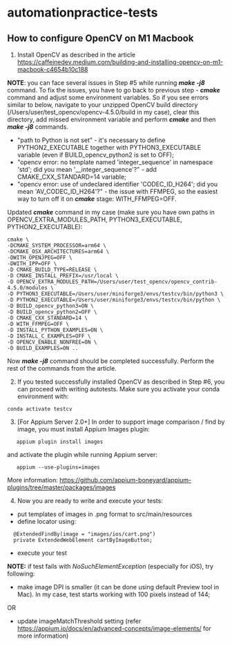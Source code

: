 # automationpractice-tests

## How to configure OpenCV on M1 Macbook

1. Install OpenCV as described in the article https://caffeinedev.medium.com/building-and-installing-opencv-on-m1-macbook-c4654b10c188

**NOTE**: you can face several issues in Step #5 while running _**make -j8**_ command. To fix the issues, you have to go back to previous step - _**cmake**_ command and adjust some environment variables.
So if you see errors similar to below, navigate to your unzipped OpenCV build directory (/Users/user/test_opencv/opencv-4.5.0/build in my case), clear this directory, add missed environment variable and perform _**cmake**_ and then _**make -j8**_ commands.

- "path to Python is not set" - it's necessary to define PYTHON2_EXECUTABLE together with PYTHON3_EXECUTABLE variable (even if BUILD_opencv_python2 is set to OFF);
- "opencv error: no template named 'integer_sequence' in namespace 'std'; did you mean '__integer_sequence'?" - add CMAKE_CXX_STANDARD=14 variable;
- "opencv error: use of undeclared identifier 'CODEC_ID_H264'; did you mean 'AV_CODEC_ID_H264'?" - the issue with FFMPEG, so the easiest way to turn off it on _**cmake**_ stage: WITH_FFMPEG=OFF.

Updated _**cmake**_ command in my case (make sure you have own paths in OPENCV_EXTRA_MODULES_PATH, PYTHON3_EXECUTABLE, PYTHON2_EXECUTABLE):
```
cmake \                                                                
-DCMAKE_SYSTEM_PROCESSOR=arm64 \
-DCMAKE_OSX_ARCHITECTURES=arm64 \
-DWITH_OPENJPEG=OFF \
-DWITH_IPP=OFF \
-D CMAKE_BUILD_TYPE=RELEASE \
-D CMAKE_INSTALL_PREFIX=/usr/local \
-D OPENCV_EXTRA_MODULES_PATH=/Users/user/test_opencv/opencv_contrib-4.5.0/modules \
-D PYTHON3_EXECUTABLE=/Users/user/miniforge3/envs/testcv/bin/python3 \
-D PYTHON2_EXECUTABLE=/Users/user/miniforge3/envs/testcv/bin/python \
-D BUILD_opencv_python3=ON \
-D BUILD_opencv_python2=OFF \
-D CMAKE_CXX_STANDARD=14 \
-D WITH_FFMPEG=OFF \
-D INSTALL_PYTHON_EXAMPLES=ON \
-D INSTALL_C_EXAMPLES=OFF \
-D OPENCV_ENABLE_NONFREE=ON \
-D BUILD_EXAMPLES=ON ..
```

Now _**make -j8**_ command should be completed successfully. Perform the rest of the commands from the article.

2. If you tested successfully installed OpenCV as described in Step #6, you can proceed with writing autotests.
Make sure you activate your conda environment with:
```
conda activate testcv
```

3. [For Appium Server 2.0+] In order to support image comparison / find by image, you must install Appium Images plugin:
```
   appium plugin install images
```

and activate the plugin while running Appium server:
```
   appium --use-plugins=images
```
More information: https://github.com/appium-boneyard/appium-plugins/tree/master/packages/images

4. Now you are ready to write and execute your tests:
- put templates of images in .png format to src/main/resources
- define locator using:
```
  @ExtendedFindBy(image = "images/ios/cart.png")
  private ExtendedWebElement cartByImageButton;
```
- execute your test

**NOTE:** if test fails with _NoSuchElementException_ (especially for iOS), try following:

- make image DPI is smaller (it can be done using default Preview tool in Mac). In my case, test starts working with 100 pixels instead of 144;

OR
- update imageMatchThreshold setting (refer https://appium.io/docs/en/advanced-concepts/image-elements/ for more information)